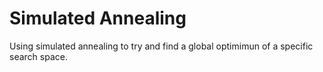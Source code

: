 # Simulated Annealing 

Using simulated annealing to try and find a global optimimun of a specific search space. 